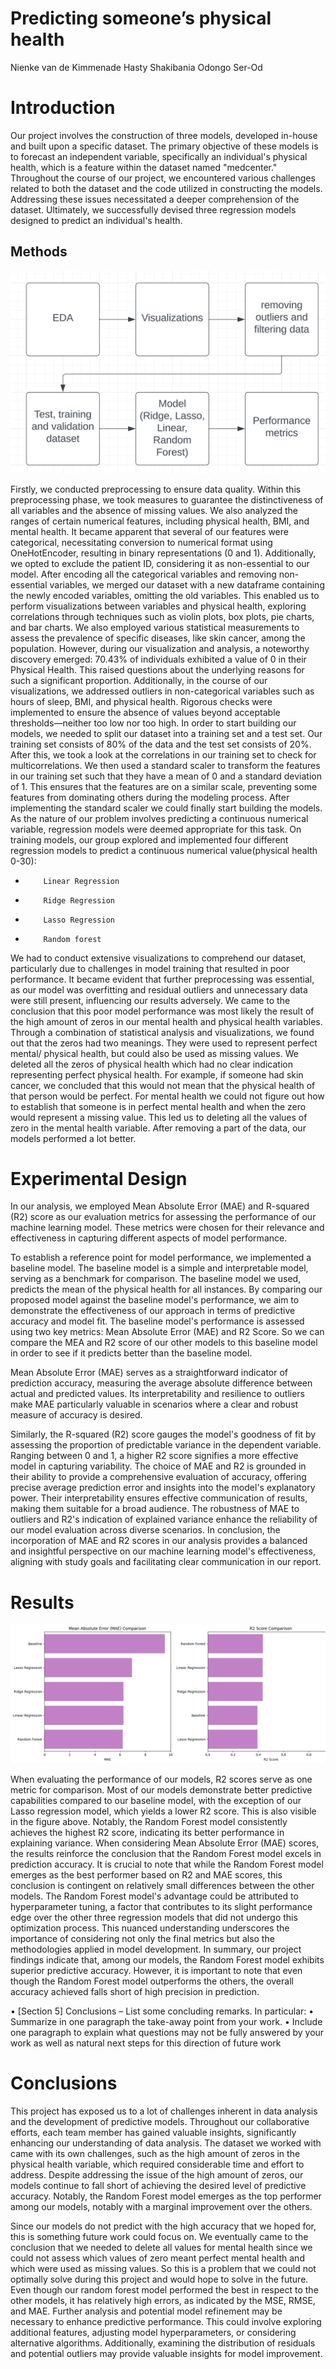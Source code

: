 # Predicting someone’s physical health
Nienke van de Kimmenade
Hasty Shakibania
Odongo Ser-Od

# Introduction
Our project involves the construction of three models, developed in-house and built upon a specific dataset. The primary objective of these models is to forecast an independent variable, specifically an individual's physical health, which is a feature within the dataset named "medcenter." Throughout the course of our project, we encountered various challenges related to both the dataset and the code utilized in constructing the models. Addressing these issues necessitated a deeper comprehension of the dataset. Ultimately, we successfully devised three regression models designed to predict an individual's health.

## Methods

 ![Alt text](image.png)

Firstly, we conducted preprocessing to ensure data quality. Within this preprocessing phase, we took measures to guarantee the distinctiveness of all variables and the absence of missing values. We also analyzed the ranges of certain numerical features, including physical health, BMI, and mental health.  It became apparent that several of our features were categorical, necessitating conversion to numerical format using OneHotEncoder, resulting in binary representations (0 and 1). Additionally, we opted to exclude the patient ID, considering it as non-essential to our model.
After encoding all the categorical variables and removing non-essential variables, we merged our dataset with a new dataframe containing the newly encoded variables, omitting the old variables. This enabled us to perform visualizations between variables and physical health, exploring correlations through techniques such as violin plots, box plots, pie charts, and bar charts. We also employed various statistical measurements to assess the prevalence of specific diseases, like skin cancer, among the population. 
However, during our visualization and analysis, a noteworthy discovery emerged: 70.43% of individuals exhibited a value of 0 in their Physical Health. This raised questions about the underlying reasons for such a significant proportion. Additionally, in the course of our visualizations, we addressed outliers in non-categorical variables such as hours of sleep, BMI, and physical health. Rigorous checks were implemented to ensure the absence of values beyond acceptable thresholds—neither too low nor too high.
In order to start building our models, we needed to split our dataset into a training set and a test set. Our training set consists of 80% of the data and the test set consists of 20%. After this, we took a look at the correlations in our training set to check for multicorrelations.
We then used a standard scaler to transform the features in our training set such that they have a mean of 0 and a standard deviation of 1. This ensures that the features are on a similar scale, preventing some features from dominating others during the modeling process. After implementing the standard scaler we could finally start building the models.
As the nature of our problem involves predicting a continuous numerical variable, regression models were deemed appropriate for this task.
On training models, our group explored and implemented four different regression models to predict a continuous numerical value(physical health 0-30):
-         Linear Regression
-         Ridge Regression
-         Lasso Regression
-         Random forest

We had to conduct extensive visualizations to comprehend our dataset, particularly due to challenges in model training that resulted in poor performance. It became evident that further preprocessing was essential, as our model was overfitting and residual outliers and unnecessary data were still present, influencing our results adversely. We came to the conclusion that this poor model performance was most likely the result of the high amount of zeros in our mental health and physical health variables. Through a combination of statistical analysis and visualizations, we found out that the zeros had two meanings. They were used to represent perfect mental/ physical health, but could also be used as missing values.
We deleted all the zeros of physical health which had no clear indication representing perfect physical health. For example, if someone had skin cancer, we concluded that this would not mean that the physical health of that person would be perfect. For mental health we could not figure out how to establish that someone is in perfect mental health and when the zero would represent a missing value. This led us to deleting all the values of zero in the mental health variable. 
 After removing a part of the data, our models performed a lot better.
 
 
  
# Experimental Design
 
In our analysis, we employed Mean Absolute Error (MAE) and R-squared (R2) score as our evaluation metrics for assessing the performance of our machine learning model. These metrics were chosen for their relevance and effectiveness in capturing different aspects of model performance.
 
To establish a reference point for model performance, we implemented a baseline model. The baseline model is a simple and interpretable model, serving as a benchmark for comparison. The baseline model we used, predicts the mean of the physical health for all instances.
By comparing our proposed model against the baseline model's performance, we aim to demonstrate the effectiveness of our approach in terms of predictive accuracy and model fit. The baseline model's performance is assessed using two key metrics: Mean Absolute Error (MAE) and R2 Score. So we can compare the MEA and R2 score of our other models to this baseline model in order to see if it predicts better than the baseline model.
 
Mean Absolute Error (MAE) serves as a straightforward indicator of prediction accuracy, measuring the average absolute difference between actual and predicted values. Its interpretability and resilience to outliers make MAE particularly valuable in scenarios where a clear and robust measure of accuracy is desired.
 
Similarly, the R-squared (R2) score gauges the model's goodness of fit by assessing the proportion of predictable variance in the dependent variable. Ranging between 0 and 1, a higher R2 score signifies a more effective model in capturing variability. The choice of MAE and R2 is grounded in their ability to provide a comprehensive evaluation of accuracy, offering precise average prediction error and insights into the model's explanatory power. Their interpretability ensures effective communication of results, making them suitable for a broad audience. The robustness of MAE to outliers and R2's indication of explained variance enhance the reliability of our model evaluation across diverse scenarios. In conclusion, the incorporation of MAE and R2 scores in our analysis provides a balanced and insightful perspective on our machine learning model's effectiveness, aligning with study goals and facilitating clear communication in our report.
 
 
# Results

 ![Alt text](graph.png)
 
When evaluating the performance of our models, R2 scores serve as one metric for comparison. Most of our models demonstrate better predictive capabilities compared to our baseline model, with the exception of our Lasso regression model, which yields a lower R2 score. This is also visible in the figure above. Notably, the Random Forest model consistently achieves the highest R2 score, indicating its better performance in explaining variance.
When considering Mean Absolute Error (MAE) scores, the results reinforce the conclusion that the Random Forest model excels in prediction accuracy. It is crucial to note that while the Random Forest model emerges as the best performer based on R2 and MAE scores, this conclusion is contingent on relatively small differences between the other models. The Random Forest model's advantage could be attributed to hyperparameter tuning, a factor that contributes to its slight performance edge over the other three regression models that did not undergo this optimization process. This nuanced understanding underscores the importance of considering not only the final metrics but also the methodologies applied in model development.
In summary, our project findings indicate that, among our models, the Random Forest model exhibits superior predictive accuracy. However, it is important to note that even though the Random Forest model outperforms the others, the overall accuracy achieved falls short of high precision in prediction.

• [Section 5] Conclusions – List some concluding remarks. In particular:
• Summarize in one paragraph the take-away point from your work.
• Include one paragraph to explain what questions may not be fully answered by your work as well as natural next steps for this direction of future work

 # Conclusions


This project has exposed us to a lot of challenges inherent in data analysis and the development of predictive models. Throughout our collaborative efforts, each team member has gained valuable insights, significantly enhancing our understanding of data analysis. The dataset we worked with came with its own challenges, such as the high amount of zeros in the physical health variable, which required considerable time and effort to address.
Despite addressing the issue of the high amount of zeros, our models continue to fall short of achieving the desired level of predictive accuracy. Notably, the Random Forest model emerges as the top performer among our models, notably with a marginal improvement over the others. 

Since our models do not predict with the high accuracy that we hoped for, this is something future work could focus on. We eventually came to the conclusion that we needed to delete all values for mental health since we could not assess which values of zero meant perfect mental health and which were used as missing values. So this is a problem that we could not optimally solve during this project and would hope to solve in the future. Even though our random forest model performed the best in respect to the other models, it has relatively high errors, as indicated by the MSE, RMSE, and MAE. Further analysis and potential model refinement may be necessary to enhance predictive performance. This could involve exploring additional features, adjusting model hyperparameters, or considering alternative algorithms. Additionally, examining the distribution of residuals and potential outliers may provide valuable insights for model improvement. 






